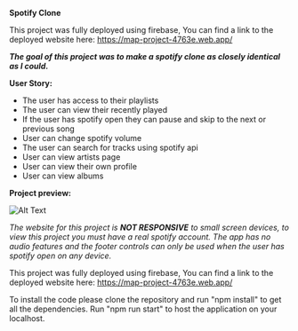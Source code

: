 **Spotify Clone**

This project was fully deployed using firebase,
You can find a link to the deployed website here: https://map-project-4763e.web.app/

_**The goal of this project was to make a spotify clone as closely identical as I could.**_

**User Story:**
- The user has access to their playlists
- The user can view their recently played
- If the user has spotify open they can pause and skip to the next or previous song
- User can change spotify volume
- The user can search for tracks using spotify api
- User can view artists page
- User can view their own profile
- User can view albums

**Project preview:**

![Alt Text](https://i.gyazo.com/2e2d18947651aac8576b4cb05c556ba9.png)

_The website for this project is **NOT RESPONSIVE** to small screen devices, to view this project you must have a real spotify account._
*The app has no audio features and the footer controls can only be used when the user has spotify open on any device.*

This project was fully deployed using firebase,
You can find a link to the deployed website here: https://map-project-4763e.web.app/

To install the code please clone the repository and run "npm install" to get all the dependencies. Run "npm run start" to host the application on your localhost.
